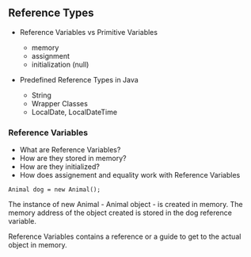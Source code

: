## Reference Types 

- Reference Variables vs Primitive Variables
  - memory
  - assignment
  - initialization (null)

- Predefined Reference Types in Java
  - String
  - Wrapper Classes
  - LocalDate, LocalDateTime

### Reference Variables

- What are Reference Variables?
- How are they stored in memory?
- How are they initialized?
- How does assignement and equality work with Reference Variables

```
Animal dog = new Animal();
```

The instance of new Animal - Animal object - is created in memory. The memory address of the object created is stored in the dog reference variable.

Reference Variables contains a reference or a guide to get to the actual object in memory.

